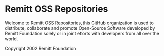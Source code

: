 # Remitt OSS Repositories

Welcome to Remitt OSS Repositories, this GitHub organization is used to distribute, collaborate and promote Open-Source Software developed by Remitt Foundation solely or in joint efforts with developers from all over the world.


Copyright 2002 Remitt Foundation
